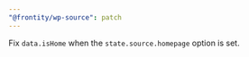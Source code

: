 ```yaml
---
"@frontity/wp-source": patch
---
```


Fix `data.isHome` when the `state.source.homepage` option is set.
